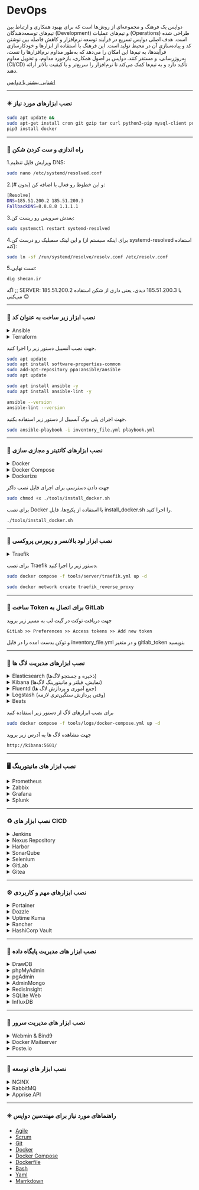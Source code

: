 # DevOps
دواپس یک فرهنگ و مجموعه‌ای از روش‌ها است که برای بهبود همکاری و ارتباط بین تیم‌های توسعه‌دهندگان (Development) و تیم‌های عملیات (Operations) طراحی شده است. هدف اصلی دواپس تسریع در فرآیند توسعه نرم‌افزار و کاهش فاصله بین نوشتن کد و پیاده‌سازی آن در محیط تولید است. این فرهنگ با استفاده از ابزارها و خودکارسازی فرآیندها، به تیم‌ها این امکان را می‌دهد که به‌طور مداوم نرم‌افزارها را تست، به‌روزرسانی، و مستقر کنند. دواپس بر اصول همکاری، بازخورد مداوم، و تحویل مداوم (CI/CD) تأکید دارد و به تیم‌ها کمک می‌کند تا نرم‌افزار را سریع‌تر و با کیفیت بالاتر ارائه دهند. 

[اشنایی بیشتر با دواپس](./README-MORE.md)

---

### ✴️ نصب ابزارهای مورد نیاز
```bash
sudo apt update && 
sudo apt-get install cron git gzip tar curl python3-pip mysql-client postgresql-client -y
pip3 install docker
```

---

### 🔅 راه اندازی و ست کردن شکن
1.ویرایش فایل تنظیم DNS:
```bash
sudo nano /etc/systemd/resolved.conf
```
2.و این خطوط رو فعال یا اضافه کن (بدون #):
```bash
[Resolve]
DNS=185.51.200.2 185.51.200.3
FallbackDNS=8.8.8.8 1.1.1.1
```
3.بعدش سرویس رو ریست کن:
```bash
sudo systemctl restart systemd-resolved
```
4.و این لینک سمبلیک رو درست کن (برای اینکه سیستم از systemd-resolved استفاده کنه):
```bash
sudo ln -sf /run/systemd/resolve/resolv.conf /etc/resolv.conf
```
5.تست نهایی:
```bash
dig shecan.ir
```
اگه ;; SERVER: 185.51.200.2 یا 185.51.200.3 دیدی، یعنی داری از شکن استفاده می‌کنی 😊

---

### 🤖 نصب ابزار زیر ساخت به عنوان کد
<details>
  <summary>Ansible</summary>
  <p>
    آنسیبل یکی از ابزارهای محبوب برای پیاده‌سازی زیرساخت به عنوان کد است که برای اتوماسیون و مدیریت پیکربندی سیستم‌ها و سرورها استفاده می‌شود. این ابزار به‌وسیله‌ی زبان YAML (که به سادگی قابل فهم است) برای تعریف دستورالعمل‌ها و سناریوهای پیکربندی به کار می‌رود و به دلیل سادگی در استفاده و قابلیت مقیاس‌پذیری بالا محبوب است. آنسیبل بدون نیاز به نصب نرم‌افزار خاص روی سرورهای هدف، از طریق SSH به سیستم‌ها متصل می‌شود و عملیات مورد نظر را انجام می‌دهد، این ویژگی باعث می‌شود که آن را برای پروژه‌های کوچک تا بزرگ مناسب و قابل انعطاف کند.  
  </p>
</details>
<details>
  <summary>Terraform</summary>
  <p>
    Terraform یک ابزار منبع باز است که برای خودکارسازی فرآیندهای مدیریت زیرساخت به‌کار می‌رود. این ابزار توسط شرکت HashiCorp توسعه یافته و به کاربران این امکان را می‌دهد که زیرساخت‌های خود را به صورت کد (Infrastructure as Code) تعریف، مدیریت و اجرا کنند. با استفاده از Terraform، کاربران می‌توانند منابع مختلفی مانند سرورها، شبکه‌ها، پایگاه‌های داده و سایر منابع را در محیط‌های ابری (مثل AWS، Azure، GCP) و حتی در محیط‌های محلی (مانند VMware) به طور خودکار و با یکپارچگی کامل ایجاد و پیکربندی کنند. ویژگی کلیدی Terraform استفاده از زبان پیکربندی ساده و خوانا به نام HCL (HashiCorp Configuration Language) است که امکان تعریف منابع و تنظیمات به صورت ساختارمند را فراهم می‌کند. از آنجا که Terraform به طور کامل بر اساس وضعیت مطلوب زیرساخت عمل می‌کند، این امکان را به کاربران می‌دهد که تغییرات را به صورت تدریجی اعمال کرده و به راحتی وضعیت فعلی سیستم را با وضعیت مورد نظر هماهنگ کنند.
  </p>
</details>

جهت نصب آنسیبل دستور زیر را اجرا کنید.
```bash
sudo apt update
sudo apt install software-properties-common
sudo add-apt-repository ppa:ansible/ansible
sudo apt update

sudo apt install ansible -y
sudo apt install ansible-lint -y

ansible --version
ansible-lint --version
```

جهت اجرای پلی بوک آنسیبل از دستور زیر استفاده بکنید.
```bash
sudo ansible-playbook -i inventory_file.yml playbook.yml
```

---

### 🐳 نصب ابزارهای کانتینر و مجازی سازی
<details>
  <summary>Docker</summary>
  <p>
    داکر (Docker) یک پلتفرم کانتینرسازی سطح پایین و مبتنی بر فناوری‌های کرنل لینوکس مانند cgroups و namespaces است که امکان اجرای اپلیکیشن‌ها در محیطی ایزوله به‌نام کانتینر را فراهم می‌کند. برخلاف ماشین‌های مجازی، کانتینرها به‌طور مستقیم روی کرنل سیستم‌عامل میزبان اجرا می‌شوند و تنها شامل باینری‌ها و وابستگی‌های مورد نیاز اپلیکیشن هستند، که این موضوع باعث سبک‌تر بودن و مصرف منابع کمتر آن‌ها می‌شود. داکر از یک معماری کلاینت/سرور بهره می‌برد که در آن Docker Engine مسئول ساخت، اجرا و مدیریت کانتینرها است و Docker CLI یا API برای تعامل با آن استفاده می‌شود. همچنین با استفاده از Docker Compose می‌توان چند سرویس را به‌صورت تعریف‌شده در یک فایل YAML مدیریت کرد و با ترکیب آن با ابزارهایی مانند Kubernetes یا Swarm، امکان ارکستراسیون و مقیاس‌پذیری اپلیکیشن‌ها نیز فراهم می‌شود.
  </p>
</details>
<details>
  <summary>Docker Compose</summary>
  <p>
    داکر کامپوز (Docker Compose) یک ابزار متن‌باز است که به شما امکان می‌دهد چندین کانتینر Docker را به‌طور همزمان و به‌صورت هماهنگ مدیریت کنید. این ابزار با استفاده از یک فایل YAML به نام docker-compose.yml، تنظیمات کانتینرهای مختلف را تعریف کرده و آن‌ها را به‌طور خودکار راه‌اندازی می‌کند. Docker Compose برای پروژه‌های پیچیده که به چندین سرویس مختلف نیاز دارند، مانند یک اپلیکیشن وب که نیاز به پایگاه‌داده، کش، و سرویس‌های مختلف دارد، بسیار مفید است. به جای اجرای هر کانتینر به‌طور دستی، Docker Compose به شما این امکان را می‌دهد که تمام سرویس‌ها را با یک دستور ساده (docker-compose up) شروع، متوقف و مدیریت کنید. این ابزار به‌ویژه در فرآیند توسعه، تست و استقرار اپلیکیشن‌های مبتنی بر میکروسرویس‌ها یا چندین سرویس مختلف کاربرد دارد و فرایندهای خودکارسازی را تسهیل می‌کند.
  </p>
</details>
<details>
  <summary>Dockerize</summary>
  <p>
    داکرایز (Dockerize) به فرآیند تبدیل یک اپلیکیشن یا سرویس به یک کانتینر Docker گفته می‌شود، به‌طوری که اپلیکیشن می‌تواند به‌راحتی در هر محیطی اجرا شود، بدون توجه به پیکربندی یا وابستگی‌های سیستم عامل میزبان. این فرآیند شامل ایجاد یک فایل Dockerfile است که تمامی مراحل مورد نیاز برای ساخت کانتینر، از جمله نصب وابستگی‌ها، پیکربندی محیط و کپی کردن کدهای اپلیکیشن به داخل کانتینر را تعریف می‌کند. با Dockerize کردن اپلیکیشن‌ها، توسعه‌دهندگان می‌توانند محیط‌های پایدار و قابل پیش‌بینی برای اجرا و تست ایجاد کنند و از مشکلات مرتبط با تفاوت‌های سیستم‌عاملی جلوگیری کنند. این فرآیند در پروژه‌های مختلف، به‌ویژه در پروژه‌های چندسرویس و میکروسرویس‌ها، بسیار مهم است زیرا باعث تسهیل در استقرار، مقیاس‌پذیری و حمل‌پذیری اپلیکیشن‌ها می‌شود.
  </p>
</details>

جهت دادن دسترسی برای اجرای فایل نصب داکر
```bash
sudo chmod +x ./tools/install_docker.sh 
```

برای نصب Docker با استفاده از پکیج‌ها، فایل install_docker.sh را اجرا کنید.
```bash
./tools/install_docker.sh 
```

---

### 🚦 نصب ابزار لود بالانسر و ریورس پروکسی
<details>
  <summary>Traefik</summary>
  <p>
    یک پروکسی معکوس (reverse proxy) و لود بالانسر مدرن و قدرتمند است که به‌طور ویژه برای محیط‌های داینامیک مانند Docker، Kubernetes، و سایر پلتفرم‌های ابری طراحی شده است. یکی از ویژگی‌های برجسته Traefik، توانایی کشف خودکار سرویس‌ها (Service Discovery) از طریق برقراری ارتباط با API پلتفرم‌های زیرساختی است؛ به این معنی که به محض اضافه یا حذف شدن یک سرویس، تنظیمات مربوط به روتینگ به‌صورت خودکار به‌روزرسانی می‌شود. Traefik از پروتکل‌های HTTP، HTTPS، TCP و حتی gRPC پشتیبانی می‌کند و به‌راحتی می‌تواند گواهی‌های TLS را به‌صورت خودکار از طریق Let’s Encrypt مدیریت کند. این ابزار به‌خاطر پیکربندی ساده، داشبورد گرافیکی کاربرپسند، و قابلیت ادغام با ابزارهایی مانند Docker Compose و Helm، در بین توسعه‌دهندگان و تیم‌های DevOps بسیار محبوب است.  
  </p>

  ![Traefik](img/traefik.png)
</details>

برای نصب Traefik دستور زیر را اجرا کنید.
```bash
sudo docker compose -f tools/server/traefik.yml up -d

sudo docker network create traefik_reverse_proxy
```

---

### 🦊 ساخت Token برای اتصال به GitLab
جهت دریافت توکت در گیت لب به مسیر زیر بروید
```
GitLab >> Preferences >> Access tokens >> Add new token
```
و توکن بدست امده را در فایل inventory_file.yml و در متغیر gitlab_token بنویسید

---

### 📑 نصب ابزارهای مدیریت لاگ ها
<details>
  <summary>Elasticsearch (ذخیره و جستجو لاگ‌ها)</summary>
  <p>
    الستیک‌سرچ (Elasticsearch) یک موتور جستجوی متن‌باز و توزیع‌شده است که برای جستجوی سریع، ذخیره‌سازی و تحلیل بلادرنگ داده‌های ساختاریافته و نیمه‌ساختاریافته طراحی شده است. این ابزار بر پایه‌ی کتابخانه‌ی Apache Lucene ساخته شده و امکان جستجوهای پیچیده و تحلیلی را با سرعت و دقت بالا فراهم می‌کند. Elasticsearch به‌صورت افقی مقیاس‌پذیر است و می‌تواند داده‌ها را بین چندین نود در یک کلاستر تقسیم کند. از ویژگی‌های برجسته‌ی آن می‌توان به جستجوی تمام‌متن، پشتیبانی از فیلترهای پیچیده، تجمیع داده‌ها (Aggregation)، و APIهای RESTful اشاره کرد. این موتور معمولاً در سامانه‌هایی به‌کار می‌رود که نیاز به جستجوی بلادرنگ، تحلیل لاگ‌ها، مانیتورینگ و تحلیل داده‌های بزرگ دارند.
  </p>
</details>
<details>
  <summary>Kibana (نمایش، فیلتر و مانیتورینگ لاگ‌ها)</summary>
  <p>
    کیبانا (Kibana) یک ابزار متن‌باز برای مصورسازی و تحلیل داده‌هایی است که در Elasticsearch ذخیره شده‌اند. این ابزار رابط کاربری گرافیکی قدرتمندی فراهم می‌کند که کاربران از طریق آن می‌توانند داده‌ها را جستجو، فیلتر و به صورت نمودارها، جداول و داشبوردهای تعاملی نمایش دهند. Kibana به‌ویژه برای مانیتورینگ سیستم‌ها، تحلیل لاگ‌ها و ساخت داشبوردهای بلادرنگ کاربرد دارد. یکی از ویژگی‌های مهم Kibana، سادگی در استفاده و امکان پیکربندی بدون نیاز به کدنویسی است، که آن را به ابزاری محبوب برای توسعه‌دهندگان، مدیران سیستم و تحلیل‌گران داده تبدیل کرده است.
  </p>
</details>
<details>
  <summary>Fluentd (جمع آموری و پردازش لاگ ها)</summary>
  <p>
    فلوئنت (Fluentd) یک جمع‌آورنده‌ی لاگ متن‌باز و قدرتمند است که برای جمع‌آوری، انتقال و تبدیل داده‌های لاگ از منابع مختلف به مقاصد گوناگون طراحی شده است. این ابزار با معماری پلاگینی خود، امکان اتصال به بیش از 500 ورودی، خروجی و فیلتر را فراهم می‌کند، از جمله منابعی مانند فایل‌های لاگ، دیتابیس‌ها، و میکروسرویس‌ها، و مقصدهایی مانند Elasticsearch، Amazon S3، Kafka و دیگر سیستم‌های مانیتورینگ و ذخیره‌سازی. Fluentd داده‌ها را به صورت JSON پردازش می‌کند و قابلیت فیلتر، تغییر فرمت و برچسب‌گذاری آن‌ها را دارد. این ابزار به خاطر پایداری بالا، مقیاس‌پذیری افقی و توانایی در تجمیع لاگ‌های توزیع‌شده، در محیط‌های پیچیده و مبتنی بر میکروسرویس بسیار پرکاربرد است.
  </p>
</details>
<details>
  <summary>Logstash (وقتی پردازش سنگین‌تری لازمه)</summary>
  <p>
    لاگ استش (Logstash) یک ابزار متن‌باز برای پردازش و انتقال داده‌ها است که به‌طور خاص برای جمع‌آوری، فیلتر کردن، تبدیل و ارسال لاگ‌ها و رویدادهای سیستمی طراحی شده است. این ابزار داده‌ها را از منابع مختلف مانند فایل‌ها، پایگاه‌های داده، سیستم‌های پیام‌رسان و سرویس‌های ابری دریافت می‌کند و با استفاده از سیستم پلاگین‌محور خود آن‌ها را به شکل دلخواه تبدیل کرده و به مقصدهایی مانند Elasticsearch یا سایر سیستم‌های ذخیره‌سازی ارسال می‌کند. Logstash قابلیت پردازش هم‌زمان داده‌های ساختاریافته و نیمه‌ساختاریافته را دارد و می‌تواند داده‌ها را قبل از ارسال غنی‌سازی کرده یا فیلترهای پیچیده روی آن‌ها اعمال کند. به دلیل انعطاف‌پذیری بالا و توانایی مدیریت حجم بالای داده، Logstash به یکی از اجزای کلیدی در سامانه‌های تحلیل لاگ و مانیتورینگ تبدیل شده است.
  </p>
</details>
<details>
  <summary>Beats</summary>
  بیتس (Beats) مجموعه‌ای از ابزارهای سبک‌وزن و متن‌باز هستند که برای جمع‌آوری و ارسال داده‌ها از سرورها و سیستم‌ها به Logstash یا Elasticsearch طراحی شده‌اند. هر Beat برای نوع خاصی از داده تخصص دارد؛ برای مثال:

  - **Filebeat** (جمع‌آوری لاگ‌های مانند Apache/nginx logs، PHP error logs, ...)  
  - **Metricbeat** (جمع‌آوری متریک‌های سیستم و پایگاه داده مانند CPU، RAM، query load, ...)  
  - **Packetbeat** (ضبط و تحلیل ترافیک لایه شبکه و اپلیکیشن مانند HTTP, MySQL, DNS, ... ) 
  - **Heartbeat** (برای بررسی در دسترس بودن سرویس‌ها)  
  - **Auditbeat** (برای نظارت بر فعالیت‌های امنیتی و فایل‌ها)

  Beats به گونه‌ای طراحی شده‌اند که سبک و بهینه باشند و روی سرورهای لبه (edge) نصب شوند، تا داده‌ها را در لحظه جمع‌آوری کرده و با کمترین سربار به سیستم مرکزی ارسال کنند. این ابزارها معمولاً به عنوان اولین لایه در زنجیره‌ی ELK استفاده می‌شوند و نقش کلیدی در مانیتورینگ و تحلیل بلادرنگ داده‌ها دارند.

</details>

برای نصب ابزارهای لاگ از دستور زیر استفاده کنید
```bash
sudo docker compose -f tools/logs/docker-compose.yml up -d
```

جهت مشاهده لاگ ها به آدرس زیر بروید
```
http://kibana:5601/
```

---

### 🖥️ نصب ابزار های مانیتورینگ
<details>
  <summary>Prometheus</summary>
  <p>
    پرومتئوس (Prometheus) یک سیستم متن‌باز برای مانیتورینگ و جمع‌آوری متریک‌هاست که به‌طور ویژه برای نظارت بر زیرساخت‌های مدرن، به‌ویژه محیط‌های مبتنی بر Kubernetes و میکروسرویس‌ها طراحی شده است. این ابزار از مدل pull استفاده می‌کند و به‌طور دوره‌ای داده‌ها را از سرویس‌ها و اپلیکیشن‌ها جمع‌آوری می‌کند. Prometheus داده‌ها را به‌صورت time-series (سری زمانی) ذخیره می‌کند و زبان پرس‌وجوی قدرتمندی به نام PromQL برای تحلیل این داده‌ها ارائه می‌دهد. از ویژگی‌های مهم آن می‌توان به نصب و راه‌اندازی ساده، ذخیره‌سازی محلی داده‌ها، هشداردهی (alerting) داخلی و یکپارچگی قوی با Grafana برای مصورسازی اشاره کرد. Prometheus به دلیل پایداری بالا، مقیاس‌پذیری و اکوسیستم فعال، یکی از محبوب‌ترین ابزارهای مانیتورینگ در دنیای DevOps و Cloud Native به‌شمار می‌رود.
  </p>

  ![SQLite](img/prometheus.png)

  برای نصب Prometheus دستور زیر را اجرا کنید.
  ```bash
  sudo docker compose -f tools/monitor/prometheus.yml up -d
  ```
</details>
<details>
  <summary>Zabbix</summary>
  <p>
    زبیکس (Zabbix) یک سیستم مانیتورینگ متن‌باز و قدرتمند است که برای نظارت بر عملکرد و در دسترس بودن سرورها، شبکه‌ها، اپلیکیشن‌ها، و سرویس‌های IT طراحی شده است. این ابزار از مدل جمع‌آوری داده به‌صورت pull و push پشتیبانی می‌کند و می‌تواند داده‌ها را از طریق Agent، SNMP، IPMI، یا حتی با اجرای اسکریپت‌ها دریافت کند. Zabbix امکان مانیتورینگ بلادرنگ، تحلیل داده‌های تاریخی، پیکربندی آستانه‌ها (thresholds) و هشداردهی هوشمند از طریق ایمیل، پیامک یا سایر کانال‌ها را فراهم می‌سازد. همچنین دارای رابط گرافیکی تحت وب برای مدیریت، مشاهده نمودارها و ساخت داشبوردهای سفارشی است. به دلیل پایداری بالا، امکانات گسترده و جامعه‌ی کاربری فعال، Zabbix در بسیاری از سازمان‌ها برای مانیتورینگ زیرساخت‌های گسترده مورد استفاده قرار می‌گیرد.
  </p>

  ![SQLite](img/zabbix.png)

  برای نصب Zabbix دستور زیر را اجرا کنید.
  ```bash
  sudo docker compose -f tools/monitor/zabbix.yml up -d
  ```
</details>
<details>
  <summary>Grafana</summary>
  <p>
    گرافانا (Grafana) یک ابزار متن‌باز و قدرتمند برای مصورسازی داده‌ها و ساخت داشبوردهای تعاملی است که به‌طور گسترده در مانیتورینگ و تحلیل داده‌های سری زمانی (time-series) مورد استفاده قرار می‌گیرد. این ابزار قابلیت اتصال به منابع داده‌ی متنوعی مانند Prometheus، InfluxDB، Elasticsearch، Graphite، MySQL و بسیاری دیگر را دارد. Grafana به کاربران اجازه می‌دهد تا با استفاده از نمودارها، جداول و پنل‌های متنوع، داده‌ها را به صورت بصری نمایش دهند و به آسانی وضعیت سیستم‌ها و سرویس‌ها را رصد کنند. همچنین از قابلیت‌هایی مانند هشداردهی (Alerting)، به اشتراک‌گذاری داشبوردها، احراز هویت چندلایه و افزونه‌های متعدد پشتیبانی می‌کند. به‌دلیل رابط کاربری جذاب و قابلیت‌های پیشرفته، Grafana به یکی از محبوب‌ترین ابزارهای مصورسازی داده در دنیای DevOps و مانیتورینگ تبدیل شده است.
  </p>

  ![SQLite](img/grafana.png)

  برای نصب Grafana دستور زیر را اجرا کنید.
  ```bash
  sudo docker compose -f tools/monitor/grafana.yml up -d
  ```
</details>
<details>
  <summary>Splunk</summary>
  <p>
    اسپلانک (Splunk) یک پلتفرم قدرتمند و تجاری برای جمع‌آوری، جستجو، تحلیل و مصورسازی داده‌های ماشینی (Machine Data) است که از منابع مختلفی مانند لاگ فایل‌ها، رویدادهای سیستم، اپلیکیشن‌ها، دستگاه‌های شبکه و سنسورها دریافت می‌شود. Splunk با استفاده از فناوری جستجوی پیشرفته و شاخص‌گذاری داده‌ها، امکان تحلیل بلادرنگ، کشف الگوها، شناسایی ناهنجاری‌ها و تولید گزارش‌های سفارشی را فراهم می‌کند. این پلتفرم از رابط کاربری گرافیکی پیشرفته، داشبوردهای تعاملی، قابلیت‌های هشداردهی (alerting) و ابزارهای امنیتی و مدیریتی قدرتمند پشتیبانی می‌کند. Splunk معمولاً در حوزه‌های مانیتورینگ IT، امنیت (SIEM)، تحلیل لاگ‌ها و عملیات تجاری استفاده می‌شود و به دلیل مقیاس‌پذیری بالا و امکانات گسترده، در سازمان‌های بزرگ و حساس به داده بسیار محبوب است.
  </p>

  ![SQLite](img/splunk.png)

  برای نصب Splunk دستور زیر را اجرا کنید.
  ```bash
  sudo docker compose -f tools/monitor/splunk.yml up -d
  ```
</details>

---

### ♻️ نصب ابزار های CICD
<details>
  <summary>Jenkins</summary>
  <p>
    جنکینز (Jenkins) یک ابزار متن‌باز و محبوب برای اتوماسیون فرآیندهای توسعه نرم‌افزار است که به‌ویژه در زمینه CI/CD (Continuous Integration/Continuous Delivery) کاربرد دارد. Jenkins به تیم‌های توسعه کمک می‌کند تا فرایندهای ساخت، آزمایش و استقرار نرم‌افزار را به‌طور خودکار و پیوسته انجام دهند. این ابزار با استفاده از پلاگین‌های متعدد می‌تواند با انواع سیستم‌ها و فناوری‌ها ارتباط برقرار کند و قابلیت‌هایی مانند اجرای تست‌ها، ساخت بسته‌های نرم‌افزاری، استقرار به محیط‌های مختلف و نظارت بر فرآیندها را فراهم کند. Jenkins همچنین از رابط کاربری تحت وب، داشبوردهای قابل تنظیم، و سیستم‌های هشداردهی برای پیگیری وضعیت اجرای فرآیندها پشتیبانی می‌کند. این ابزار به دلیل سادگی استفاده، مقیاس‌پذیری بالا و اکوسیستم فعال پلاگین‌ها، در بسیاری از پروژه‌های نرم‌افزاری و در محیط‌های DevOps به‌طور گسترده‌ای استفاده می‌شود.
  </p>

  ![Jenkins](img/jenkins.png)

  برای نصب Jenkins دستور زیر را اجرا کنید.
  ```bash
  sudo docker compose -f tools/cicd/jenkins.yml up -d
  ```
</details>
<details>
  <summary>Nexus Repository</summary>
  <p>
    Nexus Repository یک ابزار مدیریت مخزن (Repository Manager) است که برای ذخیره‌سازی، مدیریت و توزیع بسته‌های نرم‌افزاری، مانند کتابخانه‌ها و وابستگی‌ها در پروژه‌های نرم‌افزاری استفاده می‌شود. این ابزار به‌ویژه در محیط‌های توسعه نرم‌افزار و CI/CD (یکپارچگی مداوم و تحویل مداوم) کاربرد دارد و از انواع مختلف مخازن مانند Maven, npm, NuGet, Docker و دیگر فرمت‌ها پشتیبانی می‌کند. Nexus به‌عنوان یک مرکز متمرکز برای نگهداری وابستگی‌ها عمل می‌کند، که به تیم‌ها اجازه می‌دهد به راحتی از بسته‌های نرم‌افزاری استفاده کنند و این بسته‌ها را به‌طور ایمن و منظم توزیع کنند. این ابزار علاوه بر نگهداری نسخه‌های مختلف بسته‌ها، امکاناتی مانند کنترل دسترسی، بررسی و اسکن آسیب‌پذیری‌ها، و ذخیره‌سازی مخازن خصوصی را فراهم می‌کند. Nexus به‌ویژه برای سازمان‌هایی که نیاز به مدیریت بسته‌ها در پروژه‌های بزرگ و پیچیده دارند، بسیار مفید است.
  </p>

  ![Nexus](img/nexus.png)

  برای نصب Nexus دستور زیر را اجرا کنید.
  ```bash
  sudo docker compose -f tools/cicd/nexus.yml up -d
  ```
</details>
<details>
  <summary>Harbor</summary>
  <p>
    Harbor یک مخزن متن‌باز برای ذخیره و مدیریت تصاویر کانتینر است که به‌ویژه برای استفاده در محیط‌های تجاری و مقیاس‌پذیر طراحی شده است. این ابزار به کاربران این امکان را می‌دهد تا تصاویر داکر را به‌طور امن نگهداری کرده، آن‌ها را مدیریت کنند و در محیط‌های مختلف منتشر کنند. Harbor علاوه بر پشتیبانی از ذخیره‌سازی تصاویر داکر، قابلیت‌های پیشرفته‌ای مانند اسکن امنیتی تصاویر برای یافتن آسیب‌پذیری‌ها، کنترل دسترسی مبتنی بر نقش (RBAC)، مدیریت احراز هویت، و قابلیت پشتیبانی از چندین کاتالوگ و پروژه را فراهم می‌آورد. این ویژگی‌ها باعث می‌شود Harbor یک راه‌حل مناسب برای سازمان‌ها و تیم‌هایی باشد که به دنبال یک پلتفرم امن و مقیاس‌پذیر برای مدیریت تصاویر کانتینر هستند. Harbor همچنین از ویژگی‌هایی مانند کشف خودکار آسیب‌پذیری‌ها و یکپارچگی با سایر ابزارها مانند Trivy برای اسکن امنیتی پشتیبانی می‌کند.
  </p>

  ![Harbor](img/harbor.png)

  برای نصب Harbor دستور زیر را اجرا کنید.
  ```bash
  sudo docker compose -f tools/cicd/harbor.yml up -d
  ```
</details>
<details>
  <summary>SonarQube</summary>
  <p>
    SonarQube یک پلتفرم متن‌باز برای بررسی کیفیت کد و تحلیل استاتیک است که به تیم‌های توسعه کمک می‌کند تا مشکلات کیفیت کد، آسیب‌پذیری‌های امنیتی، خطاهای بالقوه و مسائل مربوط به خوانایی و پیچیدگی کد را شناسایی کنند. این ابزار به‌طور خودکار کدهای منبع را آنالیز کرده و گزارشی جامع از وضعیت کیفیت کد تولید می‌کند، شامل امتیاز کیفیت، هشدارها و توصیه‌های اصلاحی.
    SonarQube از انواع زبان‌های برنامه‌نویسی مختلف مانند Java، JavaScript، Python، C/C++، PHP و غیره پشتیبانی می‌کند و می‌تواند به‌طور مداوم در فرآیندهای CI/CD گنجانده شود. این پلتفرم به‌طور ویژه در محیط‌های توسعه تیمی مفید است، زیرا قادر است کدهای جدید را با استانداردهای پروژه مقایسه کرده و نقاط ضعف را قبل از ادغام در مخزن مرکزی شناسایی کند.
    یکی از ویژگی‌های برجسته SonarQube، داشبوردهای گرافیکی آن است که به کاربران این امکان را می‌دهد تا به‌صورت بصری مشکلات مختلف کیفیت کد را رصد کنند. همچنین، SonarQube از قابلیت‌هایی مانند هشداردهی (alerting)، نظارت بر روند بهبود کیفیت کد و پشتیبانی از قوانین سفارشی برای تحلیل کدها برخوردار است.
  </p>

  ### نام کاربری و رمز عبور پیش فرض
  ```bash
  username: admin
  password: admin
  ```

  ![SonarQube](img/sonarqube.png)

  برای نصب SonarQube دستور زیر را اجرا کنید.
  ```bash
  sudo docker compose -f tools/cicd/gitlsonarqubeab.yml up -d
  ```
</details>
<details>
  <summary>Selenium</summary>
  <p>
    Selenium یک ابزار متن‌باز برای خودکارسازی مرورگرهای وب است که به‌ویژه برای تست خودکار وب‌سایت‌ها و اپلیکیشن‌های وب طراحی شده است. این ابزار به توسعه‌دهندگان امکان می‌دهد تا سناریوهای تستی را برای شبیه‌سازی تعاملات کاربر با وب‌سایت‌ها، مانند کلیک کردن، پر کردن فرم‌ها و پیمایش صفحات، به‌طور خودکار اجرا کنند. Selenium از طریق WebDriver، API اصلی خود، به‌طور مستقیم با مرورگرها تعامل می‌کند و از زبان‌های برنامه‌نویسی مختلف مانند Java، Python، C# و JavaScript پشتیبانی می‌کند. همچنین، Selenium شامل ابزارهایی مانند Selenium IDE برای ضبط و پخش تست‌ها بدون نیاز به کدنویسی و Selenium Grid برای اجرای تست‌ها به‌صورت موازی بر روی چندین مرورگر و سیستم است. این ابزار به دلیل انعطاف‌پذیری بالا و پشتیبانی از مرورگرهای مختلف، به یکی از محبوب‌ترین گزینه‌ها برای تست خودکار وب‌سایت‌ها تبدیل شده است.
  </p>

  ![Selenium](img/selenium.png)

  برای نصب Selenium دستور زیر را اجرا کنید.
  ```bash
  sudo docker compose -f tools/cicd/selenium.yml up -d
  ```
</details>
<details>
  <summary>GitLab</summary>
  <p>
    گیت لب (GitLab) یک پلتفرم یکپارچه برای مدیریت چرخه عمر توسعه نرم‌افزار است که امکاناتی مانند کنترل نسخه (با استفاده از Git)، مدیریت مخزن کد، ردیابی مسائل (Issues)، و همچنین ابزارهای CI/CD را در یک محیط واحد ارائه می‌دهد. GitLab به تیم‌های توسعه اجازه می‌دهد تا به‌صورت متمرکز و هماهنگ روی پروژه‌ها کار کنند، کدها را بررسی و ادغام کنند، فرآیندهای تست و استقرار را خودکارسازی کنند، و امنیت و کیفیت کد را بهبود ببخشند. این پلتفرم در دو نسخه رایگان و تجاری عرضه می‌شود و هم به‌صورت SaaS (روی سرورهای GitLab) و هم به‌صورت Self-hosted (روی سرور خودتان) قابل استفاده است. GitLab با قابلیت‌هایی مانند Merge Request، Pipeline، مدیریت دسترسی، مانیتورینگ و DevSecOps، به یکی از محبوب‌ترین ابزارهای DevOps در سازمان‌های کوچک و بزرگ تبدیل شده است.
  </p>

  ![Gitlab](img/gitlab.png)

  برای نصب Gitlab دستور زیر را اجرا کنید.
  ```bash
  sudo docker compose -f tools/cicd/gitlab.yml up -d
  ```
</details>
<details>
  <summary>Gitea</summary>
  <p>
    Gitea یک پلتفرم گیت متن‌باز و سبک برای میزبانی و مدیریت کد منبع است که به‌طور خاص برای خود میزبانی طراحی شده است. این ابزار امکاناتی مشابه به GitHub یا GitLab را در اختیار کاربران قرار می‌دهد، اما با حجم کمتر و نیاز به منابع سیستم پایین‌تر. Gitea از تمام ویژگی‌های اصلی گیت مانند کنترل نسخه، مدیریت مخزن‌ها (repositories)، بررسی کد، و مدیریت مسائل (issues) پشتیبانی می‌کند. این پلتفرم امکان ایجاد و مدیریت پروژه‌های نرم‌افزاری، همکاری تیمی و ادغام با CI/CD را به‌طور مؤثر فراهم می‌آورد. Gitea به‌راحتی نصب و پیکربندی می‌شود و می‌تواند به‌عنوان یک راه‌حل خود میزبان برای تیم‌های کوچک تا متوسط استفاده شود.
  </p>

  ![Gitea](img/gitea.png)

  برای نصب Gitea دستور زیر را اجرا کنید.
  ```bash
  sudo docker compose -f tools/cicd/gitea.yml up -d
  ```
</details>

---

### ⚙️ نصب ابزارهای مهم و کاربردی
<details>
  <summary>Portainer</summary>
  <p>
    Portainer یک ابزار مدیریت و نظارت قدرتمند و ساده برای Docker و Kubernetes است که از طریق یک رابط کاربری وب، امکان مدیریت کانتینرها، ایماژها، شبکه‌ها، و حجم‌های Docker را فراهم می‌کند. این ابزار به کاربران این امکان را می‌دهد تا بدون نیاز به دستورات پیچیده CLI، به راحتی محیط‌های Docker خود را مدیریت کنند. Portainer می‌تواند در محیط‌های کوچک تا بزرگ با چندین گره به‌طور مؤثر اجرا شود و ویژگی‌هایی نظیر مشاهده لاگ‌ها، بررسی وضعیت کانتینرها، مدیریت ایماژها، و تنظیمات شبکه را ارائه می‌دهد. همچنین از قابلیت‌هایی مثل تخصیص منابع، تنظیم مجوزهای دسترسی، و پیاده‌سازی سیاست‌های امنیتی پشتیبانی می‌کند که آن را به ابزاری محبوب برای تیم‌های DevOps و توسعه‌دهندگان تبدیل کرده است.
  </p>

  ![Portainer](img/portainer.png)

  برای نصب Portainer دستور زیر را اجرا کنید.
  ```bash
  sudo docker compose -f tools/tools/portainer.yml up -d
  ```
</details>
<details>
  <summary>Dozzle</summary>
  <p>
    Dozzle یک ابزار ساده و سبک برای مشاهده لاگ‌های Docker به‌صورت real-time است. این ابزار به‌طور خاص برای افرادی طراحی شده است که نیاز دارند تا لاگ‌های کانتینرهای Docker را به راحتی از طریق یک رابط کاربری وب مشاهده کنند. Dozzle به‌طور مستقیم به Docker متصل می‌شود و لاگ‌های کانتینرها را به صورت زنده (live) نمایش می‌دهد. همچنین این ابزار به شما امکان فیلتر کردن لاگ‌ها بر اساس کانتینرها را می‌دهد و همچنین می‌توانید خروجی‌های لاگ را به صورت پیوسته و بدون نیاز به refresh دستی مشاهده کنید. Dozzle یک رابط کاربری ساده و کاربرپسند دارد و برای کسانی که نمی‌خواهند از ابزارهای پیچیده‌تر مانند Grafana یا ELK Stack برای مشاهده لاگ‌ها استفاده کنند، گزینه مناسبی است. Dozzle می‌تواند از طریق Docker Compose یا به‌صورت یک کانتینر مستقل راه‌اندازی شود و با حداقل تنظیمات قابل استفاده است.
  </p>

  ![Dozzle](img/dozzle.png)

  برای نصب Dozzle دستور زیر را اجرا کنید.
  ```bash
  sudo docker compose -f tools/tools/dozzle.yml up -d
  ```
</details>
<details>
  <summary>Uptime Kuma</summary>
  <p>
    Uptime Kuma یک ابزار متن‌باز و رایگان برای نظارت بر وضعیت سرویس‌ها و وب‌سایت‌ها است که به‌صورت خودکار در زمان‌های مختلف وضعیت دسترسی و عملکرد سرورها را بررسی می‌کند. این ابزار با رابط کاربری وب ساده و کاربرپسند، امکان نظارت بر سرویس‌ها را از طریق روش‌های مختلف نظیر HTTP(S), TCP, ICMP (ping) و حتی WebSocket فراهم می‌کند. Uptime Kuma به‌راحتی نصب و راه‌اندازی می‌شود و می‌تواند به‌صورت محلی یا در سرورهای ابری اجرا شود. از دیگر ویژگی‌های این ابزار می‌توان به اعلان‌ها و هشدارها از طریق ایمیل، Slack، Telegram و سایر روش‌ها اشاره کرد، که به مدیران سیستم اجازه می‌دهد به سرعت از بروز مشکلات مطلع شوند. Uptime Kuma گزینه‌ای ایده‌آل برای نظارت بر سلامت وب‌سایت‌ها و سرویس‌های آنلاین به‌طور مؤثر و آسان است.
  </p>

  ![Uptime Kuma](img/uptime_kuma.png)

  برای نصب Uptime Kuma دستور زیر را اجرا کنید.
  ```bash
  sudo docker compose -f tools/tools/uptime_kuma.yml up -d
  ```
</details>
<details>
  <summary>Rancher</summary>
  <p>
    Rancher یک پلتفرم مدیریت و اورکستراسیون کانتینر است که به سازمان‌ها کمک می‌کند تا زیرساخت‌های مبتنی بر کانتینر را به راحتی مدیریت کنند. این ابزار به ویژه برای مدیریت کانتینرهای Docker و Kubernetes طراحی شده است و قابلیت‌های گسترده‌ای را برای استقرار، نظارت، مدیریت و مقیاس‌پذیری سرویس‌های مبتنی بر کانتینر فراهم می‌کند.  
    Rancher به عنوان یک رابط کاربری گرافیکی (GUI) و API برای مدیریت کلاسترهای Kubernetes عمل می‌کند و این امکان را فراهم می‌کند که کاربران بدون نیاز به تخصص عمیق در Kubernetes، از امکانات این پلتفرم بهره‌برداری کنند. با Rancher، کاربران می‌توانند کلاسترهای متعدد را از یک داشبورد مرکزی مدیریت کرده و از قابلیت‌هایی همچون مدیریت دسترسی، استقرار خودکار برنامه‌ها، مقیاس‌پذیری خودکار، و مانیتورینگ استفاده کنند. همچنین Rancher از قابلیت‌هایی مانند ایمن‌سازی کانتینرها، پشتیبانی از CI/CD، و ایجاد و مدیریت شبکه‌های کانتینر نیز پشتیبانی می‌کند.  
    در مجموع، Rancher ابزاری قدرتمند برای سازمان‌هایی است که می‌خواهند زیرساخت‌های مبتنی بر کانتینر خود را مدیریت کنند و به راحتی فرآیندهای پیچیده‌ی اورکستراسیون و استقرار برنامه‌ها را پیاده‌سازی کنند، بدون اینکه نیاز به مدیریت پیچیده‌ی زیرساخت‌های Kubernetes داشته باشند.
  </p>

  ![Rancher](img/rancher.png)

  برای نصب Rancher دستور زیر را اجرا کنید.
  ```bash
  sudo docker compose -f tools/tools/rancher.yml up -d
  ```
</details>
<details>
  <summary>HashiCorp Vault</summary>
  <p>
    HashiCorp Vault یک ابزار متن‌باز برای مدیریت امن اطلاعات حساس مانند رمزهای عبور، کلیدهای API، گواهینامه‌ها و داده‌های رمزگذاری‌شده است. این ابزار به سازمان‌ها کمک می‌کند تا داده‌های حساس خود را به‌صورت مرکزی ذخیره و دسترسی به آن‌ها را به‌طور دقیق کنترل کنند. Vault با استفاده از روش‌های پیشرفته رمزگذاری، اطمینان حاصل می‌کند که داده‌ها در هنگام ذخیره‌سازی و انتقال ایمن هستند. این ابزار قابلیت‌هایی مانند مدیریت کلیدهای رمزنگاری، احراز هویت چندمنظوره (مانند LDAP، Kubernetes، و AWS)، و نظارت بر دسترسی‌ها را فراهم می‌آورد. همچنین، Vault امکان مدیریت و تمدید خودکار گواهینامه‌های SSL/TLS را نیز دارد.
  </p>

  ![Vault](img/vault.png)

  برای نصب HashiCorp Vault دستور زیر را اجرا کنید.
  ```bash
  sudo docker compose -f tools/tools/vault.yml up -d
  ```
</details>

---

### 📀 نصب ابزار های مدیریت پایگاه داده
<details>
  <summary>DrawDB</summary>
  <p>
    DrawDB یک ابزار آنلاین است که برای طراحی و ترسیم دیاگرام‌ها و مدل‌های پایگاه داده (Database) به‌کار می‌رود. این پلتفرم به کاربران کمک می‌کند تا به‌طور بصری ساختار پایگاه داده‌ها را طراحی کرده و ارتباطات بین جداول مختلف را به‌صورت گرافیکی نمایش دهند. کاربران می‌توانند با کشیدن و رها کردن المان‌ها، جداول و روابط بین آنها را به‌سادگی ایجاد کنند و از طریق رابط کاربری ساده و کاربرپسند، نمودارهای موجود را ویرایش کنند. DrawDB به‌ویژه برای طراحان پایگاه داده، توسعه‌دهندگان و تیم‌های فناوری اطلاعات مفید است، زیرا امکان طراحی مدل‌های ERD (Entity Relationship Diagram) و سایر نمودارهای پایگاه داده را به‌طور سریع و کارآمد فراهم می‌آورد.
  </p>

  ![DrawDB](img/drawdb.png)

  برای نصب DrawDB دستور زیر را اجرا کنید.
  ```bash
  sudo docker compose -f tools/db/drawdb.yml up -d
  ```
</details>
<details>
  <summary>phpMyAdmin</summary>
  <p>
    phpMyAdmin یک ابزار مدیریت پایگاه داده‌ MySQL و MariaDB است که به‌صورت وب‌پایه عمل می‌کند و به کاربران این امکان را می‌دهد تا پایگاه‌های داده خود را از طریق مرورگر وب مدیریت کنند. این ابزار محبوب و کاربرپسند، به راحتی به شما این امکان را می‌دهد که جداول، رکوردها، کوئری‌ها و دیگر ویژگی‌های پایگاه داده را بدون نیاز به خط فرمان مدیریت کنید. phpMyAdmin امکانات زیادی را فراهم می‌کند، از جمله قابلیت مدیریت کاربران، وارد و صادر کردن داده‌ها، ایجاد و ویرایش جداول، اجرای دستورات SQL و مشاهده گزارش‌های مربوط به پایگاه داده. با رابط کاربری ساده و قابل‌فهم، phpMyAdmin به‌ویژه برای توسعه‌دهندگان و مدیران پایگاه داده‌هایی که با MySQL یا MariaDB کار می‌کنند، ابزاری بسیار مفید و پرکاربرد است. این ابزار به‌راحتی قابل نصب است و از بیشتر سیستم‌های عامل مانند لینوکس، ویندوز و macOS پشتیبانی می‌کند.
  </p>

  ![phpMyAdmin](img/phpmyadmin.png)

  برای نصب phpMyAdmin دستور زیر را اجرا کنید.
  ```bash
  sudo docker compose -f tools/db/phpmyadmin.yml up -d
  ```
</details>
<details>
  <summary>pgAdmin</summary>
  <p>
    pgAdmin یک ابزار مدیریت گرافیکی برای پایگاه داده PostgreSQL است که به‌طور گسترده برای نظارت، مدیریت و طراحی پایگاه‌های داده PostgreSQL استفاده می‌شود. این ابزار امکاناتی مانند ایجاد و مدیریت جداول، نمایش داده‌ها، نوشتن و اجرای پرس‌وجوهای SQL، پشتیبان‌گیری و بازیابی داده‌ها، و مدیریت دسترسی‌ها و کاربران را در اختیار مدیران پایگاه داده قرار می‌دهد. pgAdmin از یک رابط کاربری گرافیکی ساده و قدرتمند بهره می‌برد که به کاربران این امکان را می‌دهد تا به راحتی با پایگاه داده PostgreSQL تعامل داشته باشند. علاوه بر نسخه دسکتاپ، pgAdmin نسخه وب نیز دارد که می‌تواند از هر مرورگری به پایگاه داده متصل شود. این ابزار به‌ویژه برای توسعه‌دهندگان، مدیران سیستم و پایگاه داده‌ها که نیاز به یک ابزار کاربرپسند و کاربردی برای مدیریت پایگاه‌های داده PostgreSQL دارند، بسیار مناسب است.
  </p>

  ![pgAdmin](img/pgadmin.png)

  برای نصب pgAdmin دستور زیر را اجرا کنید.
  ```bash
  sudo docker compose -f tools/db/pgadmin.yml up -d
  ```
</details>
<details>
  <summary>AdminMongo</summary>
  <p>
    AdminMongo یک ابزار گرافیکی متن‌باز برای مدیریت پایگاه داده MongoDB است که رابط کاربری ساده و کاربردی برای تعامل با این پایگاه داده NoSQL فراهم می‌کند. با استفاده از AdminMongo، کاربران می‌توانند به‌راحتی داده‌ها را مشاهده، ویرایش، جستجو، و مدیریت کنند، بدون اینکه نیازی به استفاده از خط فرمان یا نوشتن دستورات پیچیده MongoDB داشته باشند. این ابزار امکاناتی نظیر مشاهده collections، جستجوی پیشرفته، مدیریت شاخص‌ها، انجام عملیات روی داده‌ها (مانند افزودن، حذف، یا به‌روزرسانی اسناد) و همچنین مدیریت کاربران و دسترسی‌ها را ارائه می‌دهد. AdminMongo به‌ویژه برای توسعه‌دهندگان و مدیران پایگاه داده‌هایی که از MongoDB استفاده می‌کنند، ابزاری مفید است و به آنها کمک می‌کند تا عملکرد سریع‌تری در مدیریت پایگاه داده‌های خود داشته باشند.
  </p>

  ![AdminMongo](img/adminmongo.png)

  برای نصب AdminMongo دستور زیر را اجرا کنید.
  ```bash
  sudo docker compose -f tools/db/adminmongo.yml up -d
  ```
</details>
<details>
  <summary>RedisInsight</summary>
  <p>
    AdminMongo یک ابزار گرافیکی متن‌باز برای مدیریت پایگاه داده MongoDB است که رابط کاربری ساده و کاربردی برای تعامل با این پایگاه داده NoSQL فراهم می‌کند. با استفاده از AdminMongo، کاربران می‌توانند به‌راحتی داده‌ها را مشاهده، ویرایش، جستجو، و مدیریت کنند، بدون اینکه نیازی به استفاده از خط فرمان یا نوشتن دستورات پیچیده MongoDB داشته باشند. این ابزار امکاناتی نظیر مشاهده collections، جستجوی پیشرفته، مدیریت شاخص‌ها، انجام عملیات روی داده‌ها (مانند افزودن، حذف، یا به‌روزرسانی اسناد) و همچنین مدیریت کاربران و دسترسی‌ها را ارائه می‌دهد. AdminMongo به‌ویژه برای توسعه‌دهندگان و مدیران پایگاه داده‌هایی که از MongoDB استفاده می‌کنند، ابزاری مفید است و به آنها کمک می‌کند تا عملکرد سریع‌تری در مدیریت پایگاه داده‌های خود داشته باشند.
  </p>

  ![RedisInsight](img/redisInsight.png)

  برای نصب RedisInsight دستور زیر را اجرا کنید.
  ```bash
  sudo docker compose -f tools/db/redisInsight.yml up -d
  ```
</details>
<details>
  <summary>SQLite Web</summary>
  <p>
    SQLite Web یک ابزار ساده و قدرتمند مبتنی بر وب برای مدیریت پایگاه‌های داده SQLite است. این برنامه که به زبان Python و با استفاده از فریمورک Flask توسعه یافته، امکان مشاهده، ویرایش، جستجو و اجرای کوئری روی فایل‌های SQLite را از طریق یک رابط کاربری سبک و کاربرپسند فراهم می‌کند. SQLite Web کاملاً متن‌باز و رایگان است و به راحتی می‌توان آن را روی سرورهای محلی یا از طریق Docker اجرا کرد. این ابزار با پشتیبانی از احراز هویت رمزعبوری و حالت فقط-خواندنی، گزینه‌ای ایده‌آل برای مدیریت سریع و ایمن دیتابیس‌های کوچک و متوسط محسوب می‌شود.
  </p>

  ![SQLite Web](img/sqlite_web.png)

  برای نصب SQLite Web دستور زیر را اجرا کنید.
  ```bash
  sudo docker compose -f tools/db/sqlite_web.yml up -d
  ```
</details>
<details>
  <summary>InfluxDB</summary>
  <p>
    InfluxDB یک پایگاه داده‌ی تایم سری (Time Series Database) متن‌باز و قدرتمند است که برای ذخیره‌سازی، جستجو و تحلیل داده‌هایی که بر اساس زمان تولید می‌شوند، طراحی شده است. این دیتابیس به‌طور ویژه برای مانیتورینگ سرورها، اپلیکیشن‌ها، سیستم‌های IoT، داده‌های سنسور و متریک‌های مرتبط با زمان بهینه‌سازی شده و به خاطر سرعت بالای نوشتن و خواندن داده‌ها، محبوبیت زیادی پیدا کرده است. InfluxDB در نسخه‌های جدید خود (نسخه ۲ به بعد) یک محیط گرافیکی تحت وب ارائه می‌دهد که امکان مدیریت دیتابیس، نوشتن کوئری‌های Flux، طراحی داشبورد و تحلیل داده‌ها را بدون نیاز به ابزارهای جانبی فراهم می‌کند. این دیتابیس قابلیت‌های پیشرفته‌ای مانند تعریف retention policy، continuous queries، و authentication & authorization را نیز پشتیبانی می‌کند و می‌تواند به‌عنوان یک بخش کلیدی در معماری‌های مانیتورینگ مدرن به کار رود.
  </p>

  ![InfluxDB](img/influxdb.png)

  برای نصب InfluxDB دستور زیر را اجرا کنید.
  ```bash
  sudo docker compose -f tools/db/influxdb.yml up -d
  ```
</details>

---

### 📜 نصب ابزار های مدیریت سرور
<details>
  <summary>Webmin & Bind9</summary>
  <p>
    Webmin یک پنل مدیریتی تحت وب و رایگان برای مدیریت آسان سرورها و سرویس‌های لینوکسی است که امکان پیکربندی سیستم، مدیریت کاربران، مانیتورینگ سرویس‌ها و راه‌اندازی سرویس‌های شبکه‌ای مانند DNS، Apache، MySQL و بسیاری دیگر را از طریق یک رابط کاربری گرافیکی ساده فراهم می‌کند. Bind9 نیز یکی از قدرتمندترین و پرکاربردترین نرم‌افزارهای DNS سرور در دنیاست که برای راه‌اندازی و مدیریت دامنه‌ها، رکوردهای DNS و کنترل ترافیک شبکه استفاده می‌شود. ترکیب Webmin با Bind9 این امکان را می‌دهد که بدون نیاز به ویرایش دستی فایل‌های متنی پیچیده، از طریق یک محیط گرافیکی کاربرپسند، به راحتی DNS سرورهای قدرتمند و امن ایجاد و مدیریت شوند.
  </p>

  ![Webmin & Bind9](img/webmin_bind9.png)

  برای نصب Webmin & Bind9 دستور زیر را اجرا کنید.
  ```bash
  sudo docker compose -f tools/server/webmin_bind9.yml up -d
  ```
</details>
<details>
  <summary>Docker Mailserver</summary>
  <p>
    Docker Mailserver یک راه‌حل مبتنی بر کانتینر برای راه‌اندازی و مدیریت سرور ایمیل است که به‌راحتی از طریق Docker قابل استقرار است. این پروژه شامل مجموعه‌ای از ابزارها و سرویس‌های مختلف است که برای راه‌اندازی یک سرور ایمیل کامل طراحی شده‌اند، از جمله SMTP، IMAP، POP3 و فیلترهای اسپم. Docker Mailserver شامل ویژگی‌هایی مانند احراز هویت ایمیل، رمزگذاری TLS/SSL، و قابلیت‌های مدیریت ایمیل است. این ابزار به‌ویژه برای افرادی که نیاز به راه‌اندازی یک سرور ایمیل شخصی یا سازمانی دارند، بدون نیاز به پیکربندی پیچیده و نرم‌افزارهای جانبی، بسیار مفید است. با استفاده از Docker، این سرور ایمیل به‌راحتی قابل مدیریت، مقیاس‌پذیر و قابل حمل است، و می‌توان آن را در هر محیطی که از Docker پشتیبانی می‌کند اجرا کرد.
  </p>

  ![Docker Mailserver](img/docker_mailserver.png)

  برای نصب Docker Mailserver دستور زیر را اجرا کنید.
  ```bash
  sudo docker compose -f tools/server/docker_mailserver.yml up -d
  ```
</details>
<details>
  <summary>Poste.io</summary>
  <p>
    Poste.io یک سرویس ایمیل متن‌باز و خودمیزبان است که به کاربران امکان می‌دهد تا سرور ایمیل خود را به راحتی با استفاده از Docker راه‌اندازی و مدیریت کنند. این سرویس شامل تمام امکانات مورد نیاز برای یک سرویس ایمیل حرفه‌ای است، از جمله پشتیبانی از پروتکل‌های SMTP، IMAP و POP3، وب‌میل (Webmail)، فیلتر اسپم، و احراز هویت دو مرحله‌ای. Poste.io به‌طور خاص برای کسانی طراحی شده است که به دنبال راه‌اندازی سرور ایمیل خود هستند و می‌خواهند کنترل کاملی بر داده‌های خود داشته باشند. این ابزار به دلیل نصب ساده و قابلیت پیکربندی آسان، برای استفاده در محیط‌های شخصی و سازمانی ایده‌آل است.
  </p>

  ![Poste.io](img/poste_io.png)

  برای نصب Poste.io دستور زیر را اجرا کنید.
  ```bash
  sudo docker compose -f tools/server/poste_io.yml up -d
  ```
</details>

---

### 📝 نصب ابزار های توسعه
<details>
  <summary>NGINX</summary>
  <p>
    استفاده از NGINX برای میزبانی سایت‌های استاتیک یک انتخاب محبوب و کارآمد است. NGINX به عنوان یک وب سرور با عملکرد بالا و مصرف منابع پایین، برای سرویس‌دهی سریع به فایل‌های استاتیک مانند HTML، CSS، JavaScript و تصاویر ایده‌آل است. این سرور قادر است تعداد زیادی درخواست همزمان را پردازش کرده و بار زیادی را به راحتی مدیریت کند. به‌طور معمول، در وب‌سایت‌های استاتیک، فایل‌های HTML و رسانه‌ها به‌طور مستقیم از سرور NGINX ارسال می‌شوند بدون اینکه پردازش پیچیده‌ای روی سرور انجام شود، که این امر باعث افزایش سرعت و کارایی سایت می‌شود. NGINX همچنین امکاناتی مانند فشرده‌سازی محتوا (gzip)، کشینگ (caching)، و تنظیمات برای بهینه‌سازی عملکرد را فراهم می‌کند. این ویژگی‌ها موجب می‌شود که NGINX یک انتخاب عالی برای سایت‌های استاتیک باشد که نیاز به بارگذاری سریع و مقیاس‌پذیری بالا دارند.
  </p>

  ![NGINX](img/nginx.png)

  برای نصب NGINX دستور زیر را اجرا کنید.
  ```bash
  sudo docker compose -f tools/dev/nginx.yml up -d
  ```
</details>
<details>
  <summary>RabbitMQ</summary>
  <p>
    RabbitMQ یک سیستم مدیریت صف پیام (Message Broker) متن‌باز است که برای ارسال و دریافت پیام‌ها بین برنامه‌ها و سرویس‌ها به‌طور غیرهمزمان طراحی شده است. این ابزار از پروتکل AMQP (Advanced Message Queuing Protocol) برای ارتباط بین سیستم‌ها استفاده می‌کند و به توسعه‌دهندگان این امکان را می‌دهد تا پیام‌ها را در صف‌های مختلف قرار داده و در زمان مناسب پردازش کنند. RabbitMQ به‌طور گسترده‌ای در معماری‌های میکروسرویس‌ها، پردازش‌های غیرهمزمان، و سیستم‌های توزیع‌شده برای تسهیل ارتباطات میان سرویس‌ها و افزایش مقیاس‌پذیری و قابلیت اطمینان استفاده می‌شود. یکی از ویژگی‌های مهم RabbitMQ، قابلیت پشتیبانی از صف‌های پیام با اولویت، مسیریابی پیشرفته، و تضمین تحویل پیام است که باعث می‌شود در سیستم‌های با ترافیک بالا و پیچیدگی‌های بیشتر نیز به‌خوبی عمل کند.
  </p>

  ![RabbitMQ](img/rabbitmq.png)

  برای نصب RabbitMQ دستور زیر را اجرا کنید.
  ```bash
  sudo docker compose -f tools/dev/rabbitmq.yml up -d
  ```
  جهت دسترسی به پنل وب با دستورا زیر فعال نمایید
  ```bash 
  docker exec rabbitmq rabbitmq-plugins enable rabbitmq_management
  ```
</details>
<details>
  <summary>Apprise API</summary>
  <p>
    Apprise API یک پلتفرم متن‌باز برای ارسال اعلان‌ها و هشدارهای سیستم است که به کاربران این امکان را می‌دهد تا پیام‌های خود را از طریق سرویس‌های مختلف پیام‌رسانی مانند ایمیل، پیامک، Telegram، Discord، Slack، و بسیاری دیگر ارسال کنند. این API از انواع پروتکل‌ها و سرویس‌ها پشتیبانی می‌کند و به‌طور خاص برای کاربران و توسعه‌دهندگان طراحی شده است تا بتوانند اعلان‌ها و هشدارها را به‌راحتی از طریق یک رابط یکپارچه ارسال کنند.
  </p>

  ![Apprise API](img/apprise.png)

  برای نصب Apprise API دستور زیر را اجرا کنید.
  ```bash
  sudo docker compose -f tools/dev/apprise.yml up -d
  ```
</details>

---

### ✳️ راهنماهای مورد نیاز برای مهندسین دواپس
* [Agile](/cheatsheet/agile.md)
* [Scrum](/cheatsheet/scrum.md)
* [Git](/cheatsheet/git.md)
* [Docker](/cheatsheet/docker.md)
* [Docker Compose](/cheatsheet/docker-compose.md)
* [Dockerfile](/cheatsheet/dockerfile.md)
* [Bash](/cheatsheet/bash.md)
* [Yaml](/cheatsheet/yaml.md)
* [Marrkdown](/cheatsheet/marrkdown.md)


<!-- 
Kubernetes
Portainer
Rancher
kind(+++) / k0s(+++) / k3s(++) / Minikube(+)
-->